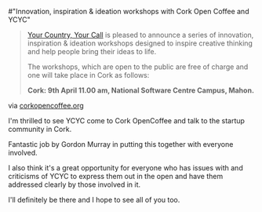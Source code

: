 #"Innovation, inspiration & ideation workshops with Cork Open Coffee and YCYC"


 <div class="posterous_bookmarklet_entry">
 <blockquote class="posterous_long_quote"><p><a href="http://www.yourcountryyourcall.com/">Your Country, Your Call</a> is pleased to announce a series of innovation, inspiration &amp; ideation workshops designed to inspire creative thinking and help people bring their ideas to life.</p>
<p>The workshops, which are open to the public are free of charge and one will take place in Cork as follows:</p>
<p><strong>Cork: 9th April 11.00 am, National Software Centre Campus, Mahon.</strong></p></blockquote>

<div class="posterous_quote_citation">via <a href="http://corkopencoffee.org/2010/03/30/innovation-inspiration-ideation-workshops-with-cork-open-coffee/">corkopencoffee.org</a></div>
 <p>I'm thrilled to see YCYC come to Cork OpenCoffee and talk to the startup community in Cork. 
</p><p>Fantastic job by Gordon Murray in putting this together with everyone involved.
</p><p>I also think it's a great opportunity for everyone who has issues with and criticisms of YCYC to express them out in the open and have them addressed clearly by those involved in it. 
</p><p>I'll definitely be there and I hope to see all of you too.</p></div>
 